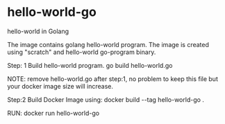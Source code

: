 # hello-world-go
hello-world in Golang

The image contains golang hello-world program. The image is created using "scratch" and hello-world go-program binary.

Step: 1
Build hello-world program.
go build hello-world.go

NOTE: remove hello-world.go after step:1, no problem to keep this file but your docker image size will increase.

Step:2
Build Docker Image using:
docker build --tag hello-world-go .

RUN: docker run hello-world-go
